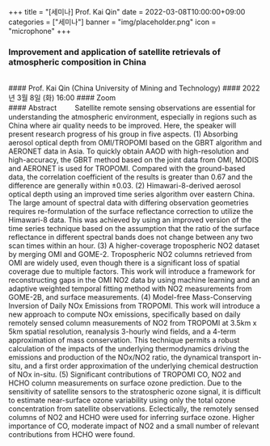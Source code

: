 ﻿+++
title = "[세미나] Prof. Kai Qin"
date = 2022-03-08T10:00:00+09:00
categories = ["세미나"]
banner = "img/placeholder.png"
icon = "microphone"
+++
### Improvement and application of satellite retrievals of atmospheric composition in China
<br>
#### Prof. Kai Qin (China University of Mining and Technology)
#### 2022년 3월 8일 (화) 16:00
#### Zoom
<br>
#### Abstract
　　 Satellite remote sensing observations are essential for understanding the atmospheric environment, especially in regions such as China where air quality needs to be improved. Here, the speaker will present research progress of his group in five aspects. (1) Absorbing aerosol optical depth from OMI/TROPOMI based on the GBRT algorithm and AERONET data in Asia. To quickly obtain AAOD with high-resolution and high-accuracy, the GBRT method based on the joint data from OMI, MODIS and AERONET is used for TROPOMI. Compared with the ground-based data, the correlation coefficient of the results is greater than 0.67 and the difference are generally within ±0.03. (2) Himawari-8-derived aerosol optical depth using an improved time series algorithm over eastern China. The large amount of spectral data with differing observation geometries requires re-formulation of the surface reflectance correction to utilize the Himawari-8 data. This was achieved by using an improved version of the time series technique based on the assumption that the ratio of the surface reflectance in different spectral bands does not change between any two scan times within an hour. (3) A higher-coverage tropospheric NO2 dataset by merging OMI and GOME-2. Tropospheric NO2 columns retrieved from OMI are widely used, even though there is a significant loss of spatial coverage due to multiple factors. This work will introduce a framework for reconstructing gaps in the OMI NO2 data by using machine learning and an adaptive weighted temporal fitting method with NO2 measurements from GOME-2B, and surface measurements. (4) Model-free Mass-Conserving Inversion of Daily NOx Emissions from TROPOMI. This work will introduce a new approach to compute NOx emissions, specifically based on daily remotely sensed column measurements of NO2 from TROPOMI at 3.5km x 5km spatial resolution, reanalysis 3-hourly wind fields, and a 4-term approximation of mass conservation. This technique permits a robust calculation of the impacts of the underlying thermodynamics driving the emissions and production of the NOx/NO2 ratio, the dynamical transport in-situ, and a first order approximation of the underlying chemical destruction of NOx in-situ. (5) Significant contributions of TROPOMI CO, NO2 and HCHO column measurements on surface ozone prediction. Due to the sensitivity of satellite sensors to the stratospheric ozone signal, it is difficult to estimate near-surface ozone variability using only the total ozone concentration from satellite observations. Eclectically, the remotely sensed columns of NO2 and HCHO were used for inferring surface ozone. Higher importance of CO, moderate impact of NO2 and a small number of relevant contributions from HCHO were found.

